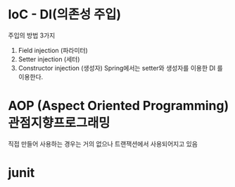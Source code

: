 # IoC - DI(의존성 주입)
주입의 방법 3가지
1. Field injection (파라미터)
2. Setter injection (세터)
3. Constructor injection (생성자)
Spring에서는 setter와 생성자를 이용한 DI 를 이용한다.

# AOP (Aspect Oriented Programming) 관점지향프로그래밍
직접 만들어 사용하는 경우는 거의 없으나 트랜잭션에서 사용되어지고 있음

# junit
